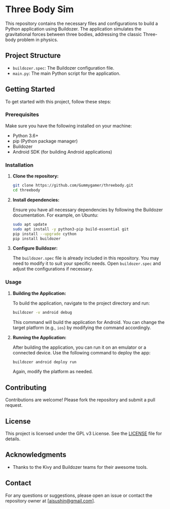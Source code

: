# Three Body Sim

This repository contains the necessary files and configurations to build a Python application using Buildozer. The application simulates the gravitational forces between three bodies, addressing the classic Three-body problem in physics.

## Project Structure

- `buildozer.spec`: The Buildozer configuration file.
- `main.py`: The main Python script for the application.

## Getting Started

To get started with this project, follow these steps:

### Prerequisites

Make sure you have the following installed on your machine:

- Python 3.6+
- pip (Python package manager)
- Buildozer
- Android SDK (for building Android applications)

### Installation

1. **Clone the repository:**

    ```bash
    git clone https://github.com/Gummygamer/threebody.git
    cd threebody
    ```

2. **Install dependencies:**

    Ensure you have all necessary dependencies by following the Buildozer documentation. For example, on Ubuntu:

    ```bash
    sudo apt update
    sudo apt install -y python3-pip build-essential git
    pip install --upgrade cython
    pip install buildozer
    ```

3. **Configure Buildozer:**

    The `buildozer.spec` file is already included in this repository. You may need to modify it to suit your specific needs. Open `buildozer.spec` and adjust the configurations if necessary.

### Usage

1. **Building the Application:**

    To build the application, navigate to the project directory and run:

    ```bash
    buildozer -v android debug
    ```

    This command will build the application for Android. You can change the target platform (e.g., `ios`) by modifying the command accordingly.

2. **Running the Application:**

    After building the application, you can run it on an emulator or a connected device. Use the following command to deploy the app:

    ```bash
    buildozer android deploy run
    ```

    Again, modify the platform as needed.

## Contributing

Contributions are welcome! Please fork the repository and submit a pull request.

## License

This project is licensed under the GPL v3 License. See the [LICENSE](LICENSE) file for details.

## Acknowledgments

- Thanks to the Kivy and Buildozer teams for their awesome tools.

## Contact

For any questions or suggestions, please open an issue or contact the repository owner at [aisushin@gmail.com].
